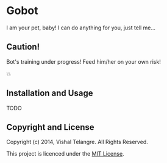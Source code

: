 Gobot
======

I am your pet, baby! I can do anything for you, just tell me...

## Caution!

Bot's training under progress! Feed him/her on your own risk!

:boom:

## Installation and Usage

TODO

## Copyright and License

Copyright (c) 2014, Vishal Telangre. All Rights Reserved.

This project is licenced under the [MIT License](LICENSE.md).
